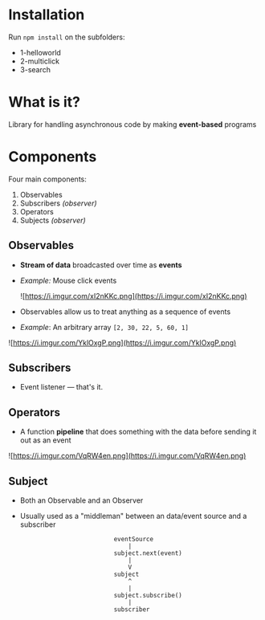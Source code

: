 # Installation
Run `npm install` on the subfolders:
- 1-helloworld
- 2-multiclick
- 3-search


# What is it?

Library for handling asynchronous code by making **event-based** programs

# Components

Four main components:

1. Observables
2. Subscribers *(observer)*
3. Operators
4. Subjects *(observer)*

## Observables

- **Stream of data** broadcasted over time as **events**
- *Example:* Mouse click events

    ![https://i.imgur.com/xI2nKKc.png](https://i.imgur.com/xI2nKKc.png)

- Observables allow us to treat anything as a sequence of events
- *Example*: An arbitrary array `[2, 30, 22, 5, 60, 1]`

![https://i.imgur.com/YklOxgP.png](https://i.imgur.com/YklOxgP.png)

## Subscribers

- Event listener — that's it.

## Operators

- A function **pipeline** that does something with the data before sending it out as an event

![https://i.imgur.com/VqRW4en.png](https://i.imgur.com/VqRW4en.png)

## Subject

- Both an Observable and an Observer
- Usually used as a "middleman" between an data/event source and a subscriber

    							eventSource
    								|
    							subject.next(event)
    								|
    								V
    							subject
    								^
    								|
    							subject.subscribe()
    								|
    							subscriber
